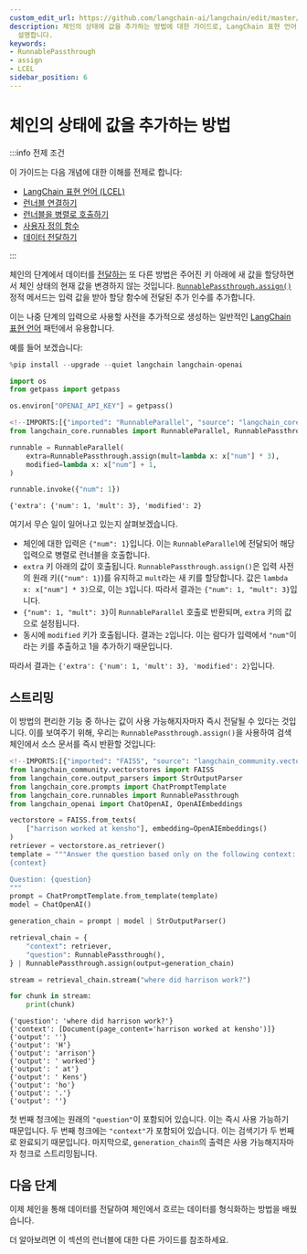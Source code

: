 ```yaml
---
custom_edit_url: https://github.com/langchain-ai/langchain/edit/master/docs/docs/how_to/assign.ipynb
description: 체인의 상태에 값을 추가하는 방법에 대한 가이드로, LangChain 표현 언어 및 다양한 실행 가능한 기능을 활용하는 방법을
  설명합니다.
keywords:
- RunnablePassthrough
- assign
- LCEL
sidebar_position: 6
---
```


# 체인의 상태에 값을 추가하는 방법

:::info 전제 조건

이 가이드는 다음 개념에 대한 이해를 전제로 합니다:
- [LangChain 표현 언어 (LCEL)](/docs/concepts/#langchain-expression-language)
- [런너블 연결하기](/docs/how_to/sequence/)
- [런너블을 병렬로 호출하기](/docs/how_to/parallel/)
- [사용자 정의 함수](/docs/how_to/functions/)
- [데이터 전달하기](/docs/how_to/passthrough)

:::

체인의 단계에서 데이터를 [전달하는](https://docs/how_to/passthrough) 또 다른 방법은 주어진 키 아래에 새 값을 할당하면서 체인 상태의 현재 값을 변경하지 않는 것입니다. [`RunnablePassthrough.assign()`](https://api.python.langchain.com/en/latest/runnables/langchain_core.runnables.passthrough.RunnablePassthrough.html#langchain_core.runnables.passthrough.RunnablePassthrough.assign) 정적 메서드는 입력 값을 받아 할당 함수에 전달된 추가 인수를 추가합니다.

이는 나중 단계의 입력으로 사용할 사전을 추가적으로 생성하는 일반적인 [LangChain 표현 언어](/docs/concepts/#langchain-expression-language) 패턴에서 유용합니다.

예를 들어 보겠습니다:

```python
%pip install --upgrade --quiet langchain langchain-openai

import os
from getpass import getpass

os.environ["OPENAI_API_KEY"] = getpass()
```


```python
<!--IMPORTS:[{"imported": "RunnableParallel", "source": "langchain_core.runnables", "docs": "https://api.python.langchain.com/en/latest/runnables/langchain_core.runnables.base.RunnableParallel.html", "title": "How to add values to a chain's state"}, {"imported": "RunnablePassthrough", "source": "langchain_core.runnables", "docs": "https://api.python.langchain.com/en/latest/runnables/langchain_core.runnables.passthrough.RunnablePassthrough.html", "title": "How to add values to a chain's state"}]-->
from langchain_core.runnables import RunnableParallel, RunnablePassthrough

runnable = RunnableParallel(
    extra=RunnablePassthrough.assign(mult=lambda x: x["num"] * 3),
    modified=lambda x: x["num"] + 1,
)

runnable.invoke({"num": 1})
```


```output
{'extra': {'num': 1, 'mult': 3}, 'modified': 2}
```


여기서 무슨 일이 일어나고 있는지 살펴보겠습니다.

- 체인에 대한 입력은 `{"num": 1}`입니다. 이는 `RunnableParallel`에 전달되어 해당 입력으로 병렬로 런너블을 호출합니다.
- `extra` 키 아래의 값이 호출됩니다. `RunnablePassthrough.assign()`은 입력 사전의 원래 키(`{"num": 1}`)를 유지하고 `mult`라는 새 키를 할당합니다. 값은 `lambda x: x["num"] * 3)`으로, 이는 `3`입니다. 따라서 결과는 `{"num": 1, "mult": 3}`입니다.
- `{"num": 1, "mult": 3}`이 `RunnableParallel` 호출로 반환되며, `extra` 키의 값으로 설정됩니다.
- 동시에 `modified` 키가 호출됩니다. 결과는 `2`입니다. 이는 람다가 입력에서 `"num"`이라는 키를 추출하고 1을 추가하기 때문입니다.

따라서 결과는 `{'extra': {'num': 1, 'mult': 3}, 'modified': 2}`입니다.

## 스트리밍

이 방법의 편리한 기능 중 하나는 값이 사용 가능해지자마자 즉시 전달될 수 있다는 것입니다. 이를 보여주기 위해, 우리는 `RunnablePassthrough.assign()`을 사용하여 검색 체인에서 소스 문서를 즉시 반환할 것입니다:

```python
<!--IMPORTS:[{"imported": "FAISS", "source": "langchain_community.vectorstores", "docs": "https://api.python.langchain.com/en/latest/vectorstores/langchain_community.vectorstores.faiss.FAISS.html", "title": "How to add values to a chain's state"}, {"imported": "StrOutputParser", "source": "langchain_core.output_parsers", "docs": "https://api.python.langchain.com/en/latest/output_parsers/langchain_core.output_parsers.string.StrOutputParser.html", "title": "How to add values to a chain's state"}, {"imported": "ChatPromptTemplate", "source": "langchain_core.prompts", "docs": "https://api.python.langchain.com/en/latest/prompts/langchain_core.prompts.chat.ChatPromptTemplate.html", "title": "How to add values to a chain's state"}, {"imported": "RunnablePassthrough", "source": "langchain_core.runnables", "docs": "https://api.python.langchain.com/en/latest/runnables/langchain_core.runnables.passthrough.RunnablePassthrough.html", "title": "How to add values to a chain's state"}, {"imported": "ChatOpenAI", "source": "langchain_openai", "docs": "https://api.python.langchain.com/en/latest/chat_models/langchain_openai.chat_models.base.ChatOpenAI.html", "title": "How to add values to a chain's state"}, {"imported": "OpenAIEmbeddings", "source": "langchain_openai", "docs": "https://api.python.langchain.com/en/latest/embeddings/langchain_openai.embeddings.base.OpenAIEmbeddings.html", "title": "How to add values to a chain's state"}]-->
from langchain_community.vectorstores import FAISS
from langchain_core.output_parsers import StrOutputParser
from langchain_core.prompts import ChatPromptTemplate
from langchain_core.runnables import RunnablePassthrough
from langchain_openai import ChatOpenAI, OpenAIEmbeddings

vectorstore = FAISS.from_texts(
    ["harrison worked at kensho"], embedding=OpenAIEmbeddings()
)
retriever = vectorstore.as_retriever()
template = """Answer the question based only on the following context:
{context}

Question: {question}
"""
prompt = ChatPromptTemplate.from_template(template)
model = ChatOpenAI()

generation_chain = prompt | model | StrOutputParser()

retrieval_chain = {
    "context": retriever,
    "question": RunnablePassthrough(),
} | RunnablePassthrough.assign(output=generation_chain)

stream = retrieval_chain.stream("where did harrison work?")

for chunk in stream:
    print(chunk)
```

```output
{'question': 'where did harrison work?'}
{'context': [Document(page_content='harrison worked at kensho')]}
{'output': ''}
{'output': 'H'}
{'output': 'arrison'}
{'output': ' worked'}
{'output': ' at'}
{'output': ' Kens'}
{'output': 'ho'}
{'output': '.'}
{'output': ''}
```

첫 번째 청크에는 원래의 `"question"`이 포함되어 있습니다. 이는 즉시 사용 가능하기 때문입니다. 두 번째 청크에는 `"context"`가 포함되어 있습니다. 이는 검색기가 두 번째로 완료되기 때문입니다. 마지막으로, `generation_chain`의 출력은 사용 가능해지자마자 청크로 스트리밍됩니다.

## 다음 단계

이제 체인을 통해 데이터를 전달하여 체인에서 흐르는 데이터를 형식화하는 방법을 배웠습니다.

더 알아보려면 이 섹션의 런너블에 대한 다른 가이드를 참조하세요.